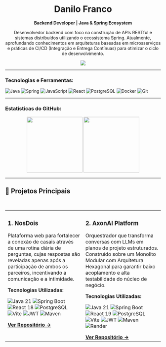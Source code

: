 <h1 align="center">Danilo Franco</h1>
<p align="center">
  <strong>Backend Developer | Java & Spring Ecosystem</strong>
</p>

<p align="center">
  Desenvolvedor backend com foco na construção de APIs RESTful e sistemas distribuídos utilizando o ecossistema Spring. Atualmente, aprofundando conhecimentos em arquiteturas baseadas em microsserviços e práticas de CI/CD (Integração e Entrega Contínuas) para otimizar o ciclo de desenvolvimento.
</p>

<p align="center">
  <a href="https://www.linkedin.com/in/danilo-franco-852a4841/" target="_blank"><img src="https://img.shields.io/badge/-LinkedIn-%230077B5?style=for-the-badge&logo=linkedin&logoColor=white" target="_blank"></a>
</p>

---

<h3 align="left">Tecnologias e Ferramentas:</h3>
<p align="left">
    <img src="https://img.shields.io/badge/Java-ED8B00?style=for-the-badge&logo=openjdk&logoColor=white" alt="Java"/>
    <img src="https://img.shields.io/badge/Spring-6DB33F?style=for-the-badge&logo=spring&logoColor=white" alt="Spring"/>
    <img src="https://img.shields.io/badge/JavaScript-F7DF1E?style=for-the-badge&logo=javascript&logoColor=black" alt="JavaScript"/>
    <img src="https://img.shields.io/badge/React-20232A?style=for-the-badge&logo=react&logoColor=61DAFB" alt="React"/>
    <img src="https://img.shields.io/badge/PostgreSQL-316192?style=for-the-badge&logo=postgresql&logoColor=white" alt="PostgreSQL"/>
    <img src="https://img.shields.io/badge/Docker-2496ED?style=for-the-badge&logo=docker&logoColor=white" alt="Docker"/>
    <img src="https://img.shields.io/badge/Git-F05032?style=for-the-badge&logo=git&logoColor=white" alt="Git"/>
</p>

---

<h3 align="left">Estatísticas do GitHub:</h3>
<p align="center">
<img height="180em" src="https://github-readme-stats.vercel.app/api?username=danilofranco1990&show_icons=true&theme=dracula&include_all_commits=true&count_private=true&cache_seconds=3600"/>
<img height="180em" src="https://github-readme-stats.vercel.app/api/top-langs/?username=danilofranco1990&layout=compact&langs_count=7&theme=dracula&cache_seconds=3600"/>
</p>

---

## 🚀 Projetos Principais

<br>

<table width="100%">
  <tr>
    <td width="50%" valign="top">
      <h3>1. NosDois</h3>
      <p>Plataforma web para fortalecer a conexão de casais através de uma rotina diária de perguntas, cujas respostas são reveladas apenas após a participação de ambos os parceiros, incentivando a comunicação e a intimidade.</p>
      <p><strong>Tecnologias Utilizadas:</strong></p>
      <p>
        <img src="https://img.shields.io/badge/Java-ED8B00?style=for-the-badge&logo=openjdk&logoColor=white" alt="Java 21"/>
        <img src="https://img.shields.io/badge/Spring-6DB33F?style=for-the-badge&logo=spring&logoColor=white" alt="Spring Boot"/>
        <img src="https://img.shields.io/badge/React-20232A?style=for-the-badge&logo=react&logoColor=61DAFB" alt="React 18"/>
        <img src="https://img.shields.io/badge/PostgreSQL-316192?style=for-the-badge&logo=postgresql&logoColor=white" alt="PostgreSQL"/>
        <img src="https://img.shields.io/badge/Vite-646CFF?style=for-the-badge&logo=vite&logoColor=white" alt="Vite"/>
        <img src="https://img.shields.io/badge/JWT-000000?style=for-the-badge&logo=jsonwebtokens&logoColor=white" alt="JWT"/>
        <img src="https://img.shields.io/badge/Maven-C71A36?style=for-the-badge&logo=apache-maven&logoColor=white" alt="Maven"/>
      </p>      <a href="https://github.com/danilofranco1990/nosdois" target="_blank"><strong>Ver Repositório →</strong></a>
    </td>
    <td width="50%" valign="top">
      <h3>2. AxonAI Platform</h3>
      <p>Orquestrador que transforma conversas com LLMs em planos de projeto estruturados. Construído sobre um Monolito Modular com Arquitetura Hexagonal para garantir baixo acoplamento e alta testabilidade do núcleo de negócio.</p>
      <p><strong>Tecnologias Utilizadas:</strong></p>
      <p>
        <img src="https://img.shields.io/badge/Java-ED8B00?style=for-the-badge&logo=openjdk&logoColor=white" alt="Java 21"/>
        <img src="https://img.shields.io/badge/Spring-6DB33F?style=for-the-badge&logo=spring&logoColor=white" alt="Spring Boot"/>
        <img src="https://img.shields.io/badge/React-20232A?style=for-the-badge&logo=react&logoColor=61DAFB" alt="React 19"/>
        <img src="https://img.shields.io/badge/PostgreSQL-316192?style=for-the-badge&logo=postgresql&logoColor=white" alt="PostgreSQL"/>
        <img src="https://img.shields.io/badge/Vite-646CFF?style=for-the-badge&logo=vite&logoColor=white" alt="Vite"/>
        <img src="https://img.shields.io/badge/JWT-000000?style=for-the-badge&logo=jsonwebtokens&logoColor=white" alt="JWT"/>
        <img src="https://img.shields.io/badge/Maven-C71A36?style=for-the-badge&logo=apache-maven&logoColor=white" alt="Maven"/>
        <img src="https://img.shields.io/badge/Render-46E3B7?style=for-the-badge&logo=render&logoColor=white" alt="Render"/>
      </p>
      <a href="https://github.com/danilofranco1990/axonai-platform" target="_blank"><strong>Ver Repositório →</strong></a>
    </td>
  </tr>
</table>
